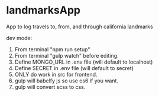# landmarksApp
App to log travels to, from, and through california landmarks

dev mode:


1. From terminal "npm run setup"
2. From terminal "gulp watch" before editing.
3. Define MONGO_URL in .env file (will default to localhost)
4. Define SECRET in .env file (will default to secret)
5. ONLY do work in src for frontend.
6. gulp will babelfy js so use es6 if you want.
7. gulp will convert scss to css.
